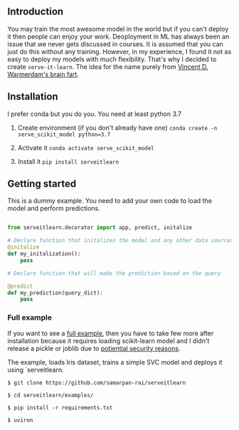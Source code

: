## Introduction

You may train the most awesome model in the world but if you can't deploy it then people can enjoy your work. Deoployment in ML has always been an issue that we never gets discussed in courses. It is assumed that you can just do this without any training. However, in my experience, I found it not as easy to deploy my models with much flexibility. That's why I decided to create `serve-it-learn`. The idea for the name purely from  [Vincent D. Warmerdam's brain fart](https://twitter.com/fishnets88/status/1279731745483624453). 


## Installation

I prefer conda but you do you. You need at least python 3.7

1. Create environment (if you don't already have one)
    `conda create -n serve_scikit_model python=3.7`

2. Activate it
    `conda activate serve_scikit_model`

3. Install it
    `pip install serveitlearn`



## Getting started

This is a dummy example. You need to add your own code to load the model and perform predictions. 


```py

from serveitlearn.decorator import app, predict, initalize

# Declare function that initalizes the model and any other data sources
@initalize
def my_initalization():
    pass

# Declare function that will make the prediction based on the query

@predict
def my_prediction(query_dict):
    pass
```

### Full example

If you want to see a [full example](https://github.com/samarpan-rai/serveitlearn/blob/master/examples/svc_iris_example.py), then you have to take few more after installation because it requires loading scikit-learn model and I didn't release a pickle or joblib due to [potiential security reasons](https://scikit-learn.org/stable/modules/model_persistence.html#security-maintainability-limitations). 


The example, loads Iris dataset, trains a simple SVC model and deploys it using `serveitlearn.


```
$ git clone https://github.com/samarpan-rai/serveitlearn

$ cd serveitlearn/examples/

$ pip install -r requirements.txt

$ uviron
```

 

